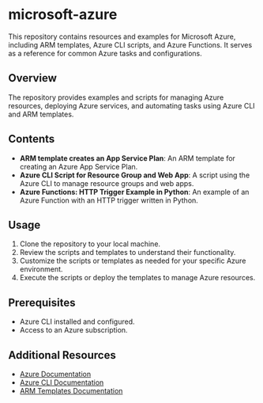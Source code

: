 # microsoft-azure

This repository contains resources and examples for Microsoft Azure, including ARM templates, Azure CLI scripts, and Azure Functions. It serves as a reference for common Azure tasks and configurations.

## Overview

The repository provides examples and scripts for managing Azure resources, deploying Azure services, and automating tasks using Azure CLI and ARM templates.

## Contents

- **ARM template creates an App Service Plan**: An ARM template for creating an Azure App Service Plan.
- **Azure CLI Script for Resource Group and Web App**: A script using the Azure CLI to manage resource groups and web apps.
- **Azure Functions: HTTP Trigger Example in Python**: An example of an Azure Function with an HTTP trigger written in Python.

## Usage

1. Clone the repository to your local machine.
2. Review the scripts and templates to understand their functionality.
3. Customize the scripts or templates as needed for your specific Azure environment.
4. Execute the scripts or deploy the templates to manage Azure resources.

## Prerequisites

- Azure CLI installed and configured.
- Access to an Azure subscription.

## Additional Resources

- [Azure Documentation](https://docs.microsoft.com/en-us/azure/)
- [Azure CLI Documentation](https://docs.microsoft.com/en-us/cli/azure/)
- [ARM Templates Documentation](https://docs.microsoft.com/en-us/azure/azure-resource-manager/templates/)
